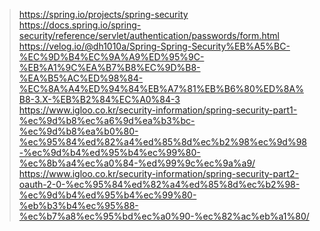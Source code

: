 > https://spring.io/projects/spring-security
> https://docs.spring.io/spring-security/reference/servlet/authentication/passwords/form.html
> https://velog.io/@dh1010a/Spring-Spring-Security%EB%A5%BC-%EC%9D%B4%EC%9A%A9%ED%95%9C-%EB%A1%9C%EA%B7%B8%EC%9D%B8-%EA%B5%AC%ED%98%84-%EC%8A%A4%ED%94%84%EB%A7%81%EB%B6%80%ED%8A%B8-3.X-%EB%B2%84%EC%A0%84-3
> https://www.igloo.co.kr/security-information/spring-security-part1-%ec%9d%b8%ec%a6%9d%ea%b3%bc-%ec%9d%b8%ea%b0%80-%ec%95%84%ed%82%a4%ed%85%8d%ec%b2%98%ec%9d%98-%ec%9d%b4%ed%95%b4%ec%99%80-%ec%8b%a4%ec%a0%84-%ed%99%9c%ec%9a%a9/
> https://www.igloo.co.kr/security-information/spring-security-part2-oauth-2-0-%ec%95%84%ed%82%a4%ed%85%8d%ec%b2%98-%ec%9d%b4%ed%95%b4%ec%99%80-%eb%b3%b4%ec%95%88-%ec%b7%a8%ec%95%bd%ec%a0%90-%ec%82%ac%eb%a1%80/